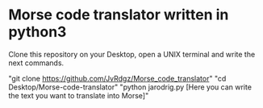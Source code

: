 <h1>Morse code translator written in python3</h1>

Clone this repository on your Desktop, open a UNIX terminal 
and write the next commands.

"git clone https://github.com/JvRdgz/Morse_code_translator"
"cd Desktop/Morse-code-translator"
"python jarodrig.py [Here you can write the text you want to translate into Morse]"
